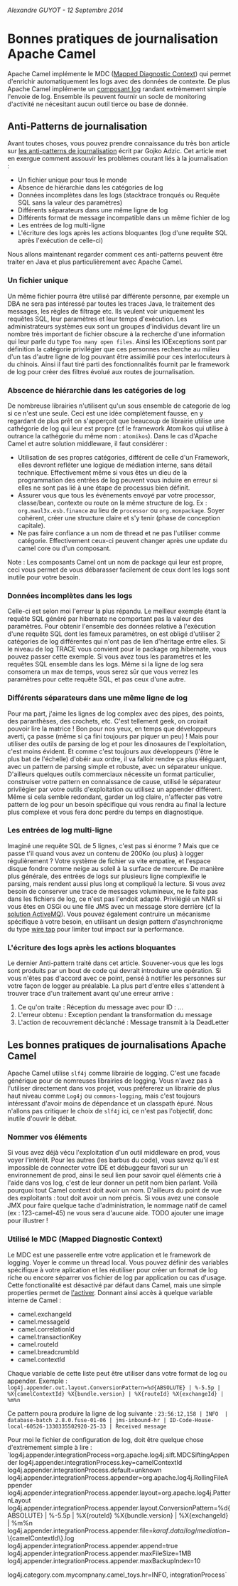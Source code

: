 ###### Alexandre GUYOT - 12 Septembre 2014


# Bonnes pratiques de journalisation Apache Camel

Apache Camel implémente le MDC ([Mapped Diagnostic Context](http://camel.apache.org/mdc-logging.html)) qui permet d'enrichir automatiquement les logs avec des données de contexte. De plus Apache Camel implémente un [composant log](http://camel.apache.org/log) randant extrèmement simple l'envoie de log. Ensemble ils peuvent fournir un socle de monitoring d'activité ne nécesitant aucun outil tierce ou base de donnée.

## Anti-Patterns de journalisation

Avant toutes choses, vous pouvez prendre connaissance du très bon article sur [les anti-patterns de journalisation](http://gojko.net/2006/12/09/logging-anti-patterns/) écrit par Gojko Adzic. Cet article met en exergue comment assouvir les problèmes courant liés à la journalisation :

* Un fichier unique pour tous le monde
* Absence de hiérarchie dans les catégories de log
* Données incomplètes dans les logs (stacktrace tronqués ou Requête SQL sans la valeur des paramètres)
* Différents séparateurs dans une même ligne de log
* Différents format de message incompatible dans un même fichier de log
* Les entrées de log multi-ligne
* L'écriture des logs après les actions bloquantes (log d'une requête SQL après l'exécution de celle-ci)

Nous allons maintenant regarder comment ces anti-patterns peuvent être traiter en Java et plus particulièrement avec Apache Camel.

### Un fichier unique

Un même fichier pourra être utilisé par différente personne, par exemple un DBA ne sera pas intéressé par toutes les traces Java, le traitement des messages, les règles de filtrage etc. Ils veulent voir uniquement les requêtes SQL, leur paramètres et leur temps d'exécution. Les administrateurs systèmes eux sont un groupes d'individus devant lire un nombre très important de fichier obscure à la recherche  d'une information qui leur parle du type `Too many open files`. Ainsi les IOExceptions sont par définition la catégorie privilégier que ces personnes recherche au milieu d'un tas d'autre ligne de log pouvant être assimilié pour ces interlocuteurs à du chinois. 
Ainsi il faut tiré parti des fonctionnalités fournit par le framework de log pour créer des filtres évolué aux routes de journalisation.

### Abscence de hiérarchie dans les catégories de log

De nombreuse librairies n'utilisent qu'un sous ensemble de categorie de log si ce n'est une seule. Ceci est une idée complètement fausse, en y regardant de plus prêt on s'apperçoit que beaucoup de librairie utilise une cathégorie de log qui leur est propre (cf le framework Atomikos qui utilise à outrance la cathégorie du même nom : `atomikos`).
Dans le cas d'Apache Camel et autre solution middleware, il faut considérer :

* Utilisation de ses propres catégories, différent de celle d'un Framework, elles devront refléter une logique de médiation interne, sans détail technique. Effectivement même si vous êtes un dieu de la programmation des entrées de log peuvent vous induire en erreur si elles ne sont pas lié à une étape de processus bien définit.
* Assurer vous que tous les événements envoyé par votre processor, classe/bean, contexte ou route on la même structure de log. Ex : `org.maul3x.esb.finance` au lieu de `processor` ou `org.monpackage`. Soyer cohérent, créer une structure claire et s'y tenir (phase de conception capitale).
* Ne pas faire confiance a un nom de thread et ne pas l'utiliser comme catégorie. Effectivement ceux-ci peuvent changer après une update du camel core ou d'un composant.

Note : Les composants Camel ont un nom de package qui leur est propre, ceci vous permet de vous débarasser facilement de ceux dont les logs sont inutile pour votre besoin. 

### Données incomplètes dans les logs

Celle-ci est selon moi l'erreur la plus répandu. Le meilleur exemple étant la requête SQL généré par hibernate ne comportant pas la valeur des paramètres. Pour obtenir l'ensemble des données relative à l'exécution d'une requête SQL dont les fameux paramètres, on est obligé d'utiliser 2 catégories de log différentes qui n'ont pas de lien d'héritage entre elles. Si le niveau de log TRACE vous convient pour le package org.hibernate, vous pouvez passer cette exemple.
Si vous avez tous les parametres et les requêtes SQL ensemble dans les logs. Même si la ligne de log sera consomera un max de temps, vous serez sûr que vous verrez les paramètres pour cette requête SQL, et pas ceux d'une autre.

### Différents séparateurs dans une même ligne de log

Pour ma part, j'aime les lignes de log complex avec des pipes, des points, des paranthèses, des crochets, etc. C'est tellement geek, on croirait pouvoir lire la matrice ! Bon pour nos yeux, en temps que développeurs averti, ça passe (même si ça fini toujours par piquer un peu) ! Mais pour utiliser des outils de parsing de log et pour les dinosaures de l'exploitation, c'est moins évident. Et comme c'est toujours aux développeurs (l'être le plus bat de l'échelle) d'obéir aux ordre, il va falloir rendre ça plus éléguant, avec un pattern de parsing simple et robuste, avec un séparateur unique. D'ailleurs quelques outils commerciaux nécessite un format particulier, construiser votre pattern en connaissance de cause, utilisé le séparateur privilégier par votre outils d'exploitation ou utilisez un appender différent. Même si cela semble redondant, garder un log claire, n'affecter pas votre pattern de log pour un besoin spécifique qui vous rendra au final la lecture plus complexe et vous fera donc perdre du temps en diagnostique.

### Les entrées de log multi-ligne

Imaginé une requête SQL de 5 lignes, c'est pas si énorme ? Mais que ce passe t'il quand vous avez un contenu de 200Ko (ou plus) à logger régulièrement ? Votre système de fichier va vite empatire, et l'espace disque fondre comme neige au soleil à la surface de mercure. De manière plus générale, des entrées de logs sur plusieurs ligne complexifie le parsing, mais rendent aussi plus long et compliqué la lecture. Si vous avez besoin de conserver une trace de messages volumineux, ne le faite pas dans les fichiers de log, ce n'est pas l'endoit adapté. Privilégié un NMR si vous êtes en OSGi ou une file JMS avec un message store derrière (cf la [solution ActiveMQ](http://activemq.apache.org/amq-message-store.html)). Vous pouvez également contruire un mécanisme spécifique à votre besoin, en utilisant un design pattern d'asynchroniqme du type [wire tap](http://camel.apache.org/wire-tap) pour limiter tout impact sur la performance.

### L'écriture des logs après les actions bloquantes

Le dernier Anti-pattern traité dans cet article. Souvener-vous que les logs sont produits par un bout de code qui devrait introduire une opération. Si vous n'êtes pas d'accord avec ce point, pensé à notifier les personnes sur votre façon de logger au préalable. La plus part d'entre elles s'attendent à trouver trace d'un traitement avant qu'une erreur arrive :

1. Ce qu'on traite : Réception du message avec pour ID : ...
2. L'erreur obtenu : Exception pendant la transformation du message
3. L'action de recouvrement déclanché : Message transmit à la DeadLetter



## Les bonnes pratiques de journalisations Apache Camel

Apache Camel utilise `slf4j` comme librairie de logging. C'est une facade générique pour de nomreuses librairies de logging. Vous n'avez pas à l'utiliser directement dans vos projet, vous préfererez un librairie de plus haut niveau comme `Log4j` ou `commons-logging`, mais c'est toujours intéressant d'avoir moins de dépendance et un classpath épuré. Nous n'allons pas critiquer le choix de `slf4j` ici, ce n'est pas l'objectif, donc inutile d'ouvrir le débat. 

### Nommer vos éléments

Si vous avez déjà vécu l'exploitation d'un outil middleware en prod, vous voyer l'intérêt. Pour les autres (les barbus du code), vous savez qu'il est impossible de connecter votre IDE et débuggeur favori sur un environnement de prod, ainsi le seul lien pour savoir quel éléments crie à l'aide dans vos log, c'est de leur donner un petit nom bien parlant. Voilà pourquoi tout Camel context doit avoir un nom. D'ailleurs du point de vue des exploitants : tout doit avoir un nom précis. Si vous avez une console JMX pour faire quelque tache d'administration, le nommage natif de camel (ex : 123-camel-45) ne vous sera d'aucune aide. TODO ajouter une image pour illustrer !

### Utilisé le MDC (Mapped Diagnostic Context)

Le MDC est une passerelle entre votre application et le framework de logging. Voyer le comme un thread local. Vous pouvez définir des variables spécifique à votre aplication et les réutiliser pour créer un format de log riche ou encore séparrer vos fichier de log par application ou cas d'usage. Cette fonctionalité est désactivé par défaut dans Camel, mais une simple properties permet de [l'activer](http://camel.apache.org/mdc-logging.html). Donnant ainsi accès à quelque variable interne de Camel :

* camel.exchangeId
* camel.messageId
* camel.correlationId
* camel.transactionKey
* camel.routeId
* camel.breadcrumbId
* camel.contextId

Chaque variable de cette liste peut être utiliser dans votre format de log ou appender. Exemple :
`log4j.appender.out.layout.ConversionPattern=%d{ABSOLUTE} | %-5.5p | %X{camelContextId} %X{bundle.version} | %X{routeId} %X{exchangeId} | %m%n`

Ce pattern poura produire la ligne de log suivante :
`23:56:12,158 | INFO  | database-batch 2.8.0.fuse-01-06 | jms-inbound-hr | ID-Code-House-local-60526-1330335502920-25-33 | Received message`

Pour moi le fichier de configuration de log, doit être quelque chose d'extrèmement simple à lire :
`log4j.appender.integrationProcess=org.apache.log4j.sift.MDCSiftingAppender
log4j.appender.integrationProcess.key=camelContextId
log4j.appender.integrationProcess.default=unknown
log4j.appender.integrationProcess.appender=org.apache.log4j.RollingFileAppender
log4j.appender.integrationProcess.appender.layout=org.apache.log4j.PatternLayout
log4j.appender.integrationProcess.appender.layout.ConversionPattern=%d{ABSOLUTE} | %-5.5p | %X{routeId} %X{bundle.version} | %X{exchangeId} | %m%n
log4j.appender.integrationProcess.appender.file=${karaf.data}/log/mediation-$\\{camelContextId\\}.log
log4j.appender.integrationProcess.appender.append=true
log4j.appender.integrationProcess.appender.maxFileSize=1MB
log4j.appender.integrationProcess.appender.maxBackupIndex=10
 
log4j.category.com.mycompnany.camel_toys.hr=INFO, integrationProcess`


